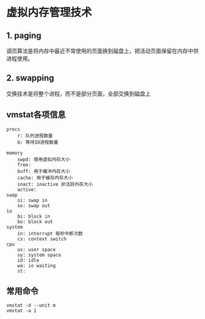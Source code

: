 # 虚拟内存管理技术
## 1. paging
调页算法是将内存中最近不常使用的页面换到磁盘上，把活动页面保留在内存中供进程使用。
## 2. swapping
交换技术是将整个进程，而不是部分页面，全部交换到磁盘上

## vmstat各项信息
```
procs
    r: 队列进程数量
    b: 等待IO进程数量

memory
    swpd: 使用虚拟内存大小
    free: 
    buff: 用于缓冲内存大小
    cache: 用于缓存内存大小
    inact: inactive 非活跃内存大小
    active: 
swap
    si: swap in 
    so: swap out
io
    bi: block in 
    bo: block out 
system
    in: interrupt 每秒中断次数
    cs: context switch 
cpu
    us: user space
    sy: system space
    id: idle
    wa: io waiting
    st: 
```
## 常用命令
```
vmstat -d --unit m 
vmstat -a 1 
```
